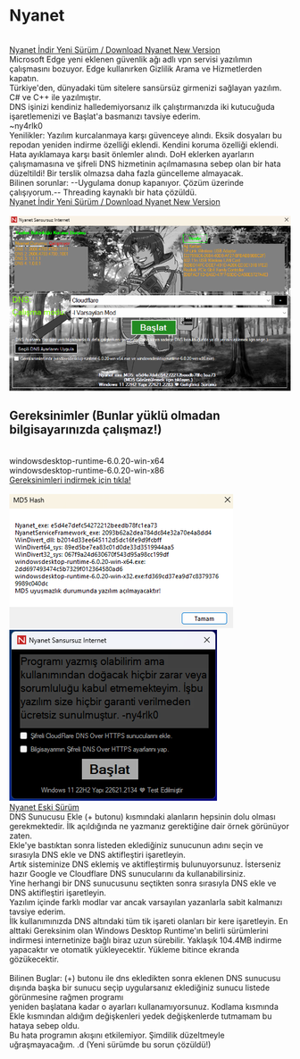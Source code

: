 # Nyanet
<br><a href="https://github.com/ny4rlk0/Nyanet/releases/download/GelistiriciSurumu/GelistiriciSurumu.zip">Nyanet İndir Yeni Sürüm / Download Nyanet New Version</a>
<br>Microsoft Edge yeni eklenen güvenlik ağı adlı vpn servisi yazılımın çalışmasını bozuyor. Edge kullanırken Gizlilik Arama ve Hizmetlerden kapatın.
<br>Türkiye'den, dünyadaki tüm sitelere sansürsüz girmenizi sağlayan yazılım.
<br>C# ve C++ ile yazılmıştır.
<br>DNS işinizi kendiniz halledemiyorsanız ilk çalıştırmanızda iki kutucuğuda işaretlemenizi ve Başlat'a basmanızı tavsiye ederim.
<br>~ny4rlk0
<br>Yenilikler: Yazılım kurcalanmaya karşı güvenceye alındı. Eksik dosyaları bu repodan yeniden indirme özelliği eklendi. Kendini koruma özelliği eklendi. Hata ayıklamaya karşı basit önlemler alındı. DoH eklerken ayarların çalışmamasına ve şifreli DNS hizmetinin açılmamasına sebep olan bir hata düzeltildi! Bir terslik olmazsa daha fazla güncelleme almayacak.
<br>Bilinen sorunlar: --Uygulama donup kapanıyor. Çözüm üzerinde çalışıyorum.-- Threading kaynaklı bir hata çözüldü.
<br><a href="https://github.com/ny4rlk0/Nyanet/releases/download/GelistiriciSurumu/GelistiriciSurumu.zip">Nyanet İndir Yeni Sürüm / Download Nyanet New Version</a>
<br><br><img src="1.png">
## Gereksinimler (Bunlar yüklü olmadan bilgisayarınızda çalışmaz!)
<br>windowsdesktop-runtime-6.0.20-win-x64
<br>windowsdesktop-runtime-6.0.20-win-x86
<br><a href="https://github.com/ny4rlk0/Nyanet/releases/tag/Gereksinimler">Gereksinimleri indirmek için tıkla!</a>
<br><br><img src="2.png">
<br><img src="SS.png">
<br><a href="https://github.com/ny4rlk0/Nyanet/files/12543047/Nyanet.zip">Nyanet Eski Sürüm</a>
<br>DNS Sunucusu Ekle (+ butonu) kısmındaki alanların hepsinin dolu olması gerekmektedir. İlk açıldığında ne yazmanız gerektiğine dair örnek görünüyor zaten.
<br>Ekle'ye bastıktan sonra listeden eklediğiniz sunucunun adını seçin ve sırasıyla DNS ekle ve DNS aktifleştiri işaretleyin. 
<br>Artık sisteminize DNS eklemiş ve aktifleştirmiş bulunuyorsunuz. İsterseniz hazır Google ve Cloudflare DNS sunucularını da kullanabilirsiniz.
<br>Yine herhangi bir DNS sunucusunu seçtikten sonra sırasıyla DNS ekle ve DNS aktifleştiri işaretleyin.
<br>Yazılım içinde farklı modlar var ancak varsayılan yazanlarla sabit kalmanızı tavsiye ederim.
<br>İlk kullanımınızda DNS altındaki tüm tik işareti olanları bir kere işaretleyin. En alttaki Gereksinim olan Windows Desktop Runtime'ın belirli sürümlerini
<br>indirmesi internetinize bağlı biraz uzun sürebilir. Yaklaşık 104.4MB indirme yapacaktır ve otomatik yükleyecektir. Yükleme bitince ekranda gözükecektir.
<br>
<br>Bilinen Buglar: (+) butonu ile dns ekledikten sonra eklenen DNS sunucusu dışında başka bir sunucu seçip uygularsanız eklediğiniz sunucu listede görünmesine rağmen programı
<br>yeniden başlatana kadar o ayarları kullanamıyorsunuz. Kodlama kısmında Ekle kısmından aldığım değişkenleri yedek değişkenlerde tutmamam bu hataya sebep oldu.
<br>Bu hata programın akışını etkilemiyor. Şimdilik düzeltmeyle uğraşmayacağım. .d (Yeni sürümde bu sorun çözüldü!)
